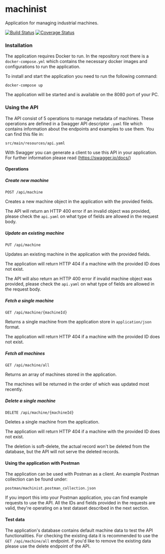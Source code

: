 # machinist
Application for managing industrial machines.

[![Build Status](https://travis-ci.com/BoardyB/machinist.svg?branch=master)](https://travis-ci.com/BoardyB/machinist) [![Coverage Status](https://coveralls.io/repos/github/BoardyB/machinist/badge.svg?branch=master)](https://coveralls.io/github/BoardyB/machinist?branch=master)

### Installation
The application requires Docker to run. In the repository root there is a `docker-compose.yml` which contains the
necessary docker images and configurations to run the application.

To install and start the application you need to run the following command:

`docker-compose up`

The application will be started and is available on the 8080 port of your PC.

### Using the API
The API consist of 5 operations to manage metadata of machines. These operations are defined in a Swagger API
descriptor `.yaml` file which contains information about the endpoints and examples to use them.
You can find this file in:

`src/main/resources/api.yaml`

With Swagger you can generate a client to use this API in your application. 
For further information please read (https://swagger.io/docs/)

#### Operations
##### Create new machine
`POST /api/machine`

Creates a new machine object in the application with the provided fields.

The API will return an HTTP 400 error if an invalid object was provided, please check the `api.yaml`
on what type of fields are allowed in the request body.

##### Update an existing machine
`PUT /api/machine`

Updates an existing machine in the application with the provided fields. 

The application will return HTTP 404 if a machine with the provided ID does not exist.

The API will also return an HTTP 400 error if invalid machine object was provided, please check the `api.yaml`
on what type of fields are allowed in the request body.

##### Fetch a single machine
`GET /api/machine/{machineId}`

Returns a single machine from the application store in `application/json` format.

The application will return HTTP 404 if a machine with the provided ID does not exist.

##### Fetch all machines
`GET /api/machine/all`

Returns an array of machines stored in the application.

The machines will be returned in the order of which was updated most recently.

##### Delete a single machine
`DELETE /api/machine/{machineId}`

Deletes a single machine from the application.

The application will return HTTP 404 if a machine with the provided ID does not exist.

The deletion is soft-delete, the actual record won't be deleted from the database, but the API will not serve
the deleted records. 

#### Using the application with Postman
The application can be used with Postman as a client. An example Postman collection can be found under:

`postman/machinist.postman_collection.json`

If you import this into your Postman application, you can find example requests to use the API.
All the IDs and fields provided in the requests are valid, they're operating on a test dataset described
in the next section.

#### Test data
The application's database contains default machine data to test the API functionalities. 
For checking the existing data it is recommended to use the `GET /api/machine/all` endpoint.
If you'd like to remove the existing data please use the delete endpoint of the API.


